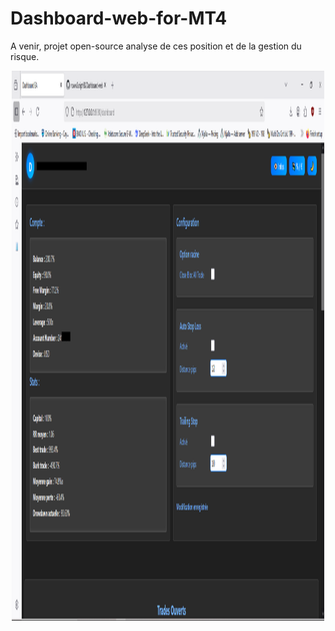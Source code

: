 # Dashboard-web-for-MT4
A venir, projet open-source analyse de ces position et de la gestion du risque.
<center><img src="https://github.com/nowwScriptKK/Dashboard-web-for-MT4/blob/main/Capture.PNG" style="text-align: center;" alt="Texte alternatif" width="500" height="880"></center>

